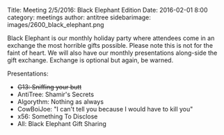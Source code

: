 Title: Meeting 2/5/2016: Black Elephant Edition	
Date: 2016-02-01 8:00 
category: meetings
author: antitree
sidebarimage: images/2600_black_elephant.png

Black Elephant is our monthly holiday party where attendees come in an exchange the most horrible gifts possible. Please note this is not for the faint of heart. We will also have our monthly presentations along-side the gift exchange. Exchange is optional but again, be warned. 

Presentations:

* <s>G13: Sniffing your butt</s>
* AntiTree: Shamir's Secrets
* Algorythm: Nothing as always
* CowBoiJoe: "I can't tell you because I would have to kill you"
* x56: Something To Disclose
* All: Black Elephant Gift Sharing
